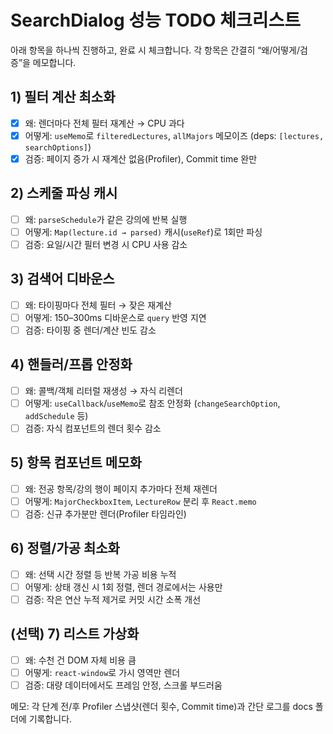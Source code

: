 # SearchDialog 성능 TODO 체크리스트

아래 항목을 하나씩 진행하고, 완료 시 체크합니다. 각 항목은 간결히 “왜/어떻게/검증”을 메모합니다.

## 1) 필터 계산 최소화
- [x] 왜: 렌더마다 전체 필터 재계산 → CPU 과다
- [x] 어떻게: `useMemo`로 `filteredLectures`, `allMajors` 메모이즈 (deps: `[lectures, searchOptions]`)
- [x] 검증: 페이지 증가 시 재계산 없음(Profiler), Commit time 완만

## 2) 스케줄 파싱 캐시
- [ ] 왜: `parseSchedule`가 같은 강의에 반복 실행
- [ ] 어떻게: `Map(lecture.id → parsed)` 캐시(`useRef`)로 1회만 파싱
- [ ] 검증: 요일/시간 필터 변경 시 CPU 사용 감소

## 3) 검색어 디바운스
- [ ] 왜: 타이핑마다 전체 필터 → 잦은 재계산
- [ ] 어떻게: 150–300ms 디바운스로 `query` 반영 지연
- [ ] 검증: 타이핑 중 렌더/계산 빈도 감소

## 4) 핸들러/프롭 안정화
- [ ] 왜: 콜백/객체 리터럴 재생성 → 자식 리렌더
- [ ] 어떻게: `useCallback`/`useMemo`로 참조 안정화 (`changeSearchOption`, `addSchedule` 등)
- [ ] 검증: 자식 컴포넌트의 렌더 횟수 감소

## 5) 항목 컴포넌트 메모화
- [ ] 왜: 전공 항목/강의 행이 페이지 추가마다 전체 재렌더
- [ ] 어떻게: `MajorCheckboxItem`, `LectureRow` 분리 후 `React.memo`
- [ ] 검증: 신규 추가분만 렌더(Profiler 타임라인)

## 6) 정렬/가공 최소화
- [ ] 왜: 선택 시간 정렬 등 반복 가공 비용 누적
- [ ] 어떻게: 상태 갱신 시 1회 정렬, 렌더 경로에서는 사용만
- [ ] 검증: 작은 연산 누적 제거로 커밋 시간 소폭 개선

## (선택) 7) 리스트 가상화
- [ ] 왜: 수천 건 DOM 자체 비용 큼
- [ ] 어떻게: `react-window`로 가시 영역만 렌더
- [ ] 검증: 대량 데이터에서도 프레임 안정, 스크롤 부드러움

메모: 각 단계 전/후 Profiler 스냅샷(렌더 횟수, Commit time)과 간단 로그를 docs 폴더에 기록합니다.
